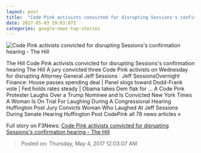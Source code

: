 ```yaml
---
layout: post
title:  "Code Pink activists convicted for disrupting Sessions's confirmation hearing - The Hill"
date: 2017-05-03 19:03:07Z
categories: google-news-top-stories
---
```


![Code Pink activists convicted for disrupting Sessions's confirmation hearing - The Hill](http://thehill.com/sites/default/files/article_images/codepinksessions_050317lydia.png)

The Hill Code Pink activists convicted for disrupting Sessions's confirmation hearing The Hill A jury convicted three Code Pink activists on Wednesday for disrupting Attorney General Jeff Sessions · Jeff SessionsOvernight Finance: House passes spending deal | Panel slogs toward Dodd-Frank vote | Fed holds rates steady | Obama takes Dem flak for ... A Code Pink Protester Laughs Over a Trump Nominee and Is Convicted New York Times A Woman Is On Trial For Laughing During A Congressional Hearing Huffington Post Jury Convicts Woman Who Laughed At Jeff Sessions During Senate Hearing Huffington Post CodePink all 78 news articles »


Full story on F3News: [Code Pink activists convicted for disrupting Sessions's confirmation hearing - The Hill](http://www.f3nws.com/n/e4DeEB)

> Posted on: Thursday, May 4, 2017 12:03:07 AM
